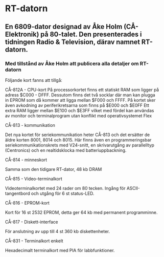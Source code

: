 # RT-datorn
## En 6809-dator designad av Åke Holm (CÅ-Elektronik) på 80-talet. Den presenterades i tidningen Radio & Television, därav namnet RT-datorn.
### Med tillstånd av Åke Holm att publicera alla detaljer om RT-datorn
Följande kort fanns att tillgå:

CÅ-812A - CPU-kort
På processorkortet finns ett statiskt RAM som ligger på adress $C000 - DFFF.
Dessutom finns det två socklar där man kan plugga in EPROM som då kommer att ligga mellan $F000 och FFFF. På kortet sker även avkodning av periferikretsarna som finns på $E000 och $E0FF Ett extra RAM ligger mellan $E100 och $E3FF vilket med fördel kan användas av monitor och terminalprogram utan konflikt med operativsystemet Flex

CÅ-813 - kommunikation

Det nya kortet för seriekommunikation heter CÅ-813 och det ersätter de äldre korten 8001, 8014 och 8015.
Här finns även en programmeringsbar seriekommunikationskrets med V24-snitt, en skrivarutgång av parallelltyp
(Centronics) och en realtidsklocka med batteriuppbackning.

CÅ-814 - minneskort

Samma som den tidigare RT-dator, 48 kb DRAM

CÅ-815 - Video-terminalkort

Videoterminalkortet med 24 rader om 80 tecken. Ingång för ASCII-tangentbord och utgång för 6 st status-LED.

CÅ-816 - EPROM-kort

Kort för 16 st 2532 EPROM, detta ger 64 kb med permanent programminne.

CÅ-817 - Diskett-interface

För anslutning av upp till 4 st 360 kb diskettenheter.

CÅ-831 - Terminalkort enkelt

Hexadecimalt terminalkort med PIA för labbfunktioner.
